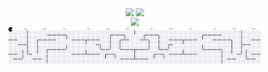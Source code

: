 <div align="center">
  <img src="https://my-github-stats.vercel.app/api?username=tejasji-09&show_icons=true&theme=tokyonight&hide_border=true&count_private=true&include_all_commits=true" height="180px"/>

  <img src="https://github-readme-streak-stats.herokuapp.com/?user=tejasji-09&theme=tokyonight&hide_border=true" height="180px"/>
</div>


<div align="center">
  <img src="https://github-readme-activity-graph.vercel.app/graph?username=tejasji-09&theme=radical&hide_border=true&custom_title=My+GitHub+Contributions+in+2025" />
</div>

 <picture>
  <source media="(prefers-color-scheme: dark)" srcset="https://raw.githubusercontent.com/abozanona/abozanona/output/pacman-contribution-graph-dark.svg">
  <source media="(prefers-color-scheme: light)" srcset="https://raw.githubusercontent.com/abozanona/abozanona/output/pacman-contribution-graph.svg">
  <img alt="pacman contribution graph" src="https://raw.githubusercontent.com/abozanona/abozanona/output/pacman-contribution-graph.svg">
</picture>

